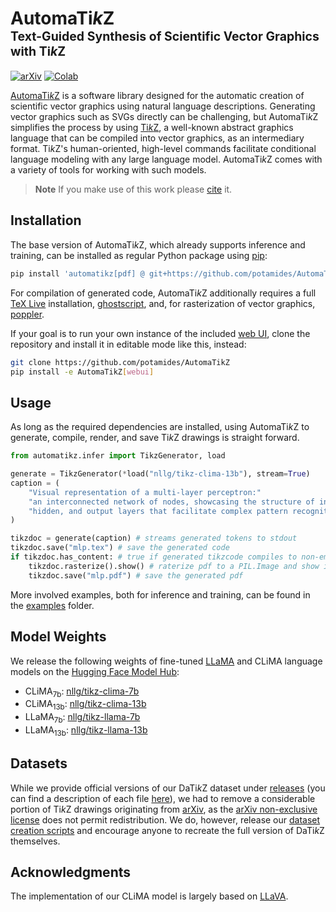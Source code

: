 # AutomaTi*k*Z<br><sub><sup>Text-Guided Synthesis of Scientific Vector Graphics with Ti*k*Z</sup></sub>
[![arXiv]( https://img.shields.io/badge/View%20on%20arXiv-B31B1B?logo=arxiv&labelColor=gray)](https://arxiv.org/abs/2310.00367)
[![Colab](https://colab.research.google.com/assets/colab-badge.svg)](https://colab.research.google.com/drive/14S22x_8VohMr9pbnlkB4FqtF4n81khIh)

[AutomaTi*k*Z](https://github.com/potamides/AutomaTikZ) is a software library
designed for the automatic creation of scientific vector graphics using natural
language descriptions. Generating vector graphics such as SVGs directly can be
challenging, but AutomaTi*k*Z simplifies the process by using
[Ti*k*Z](https://github.com/pgf-tikz/pgf), a well-known abstract graphics
language that can be compiled into vector graphics, as an intermediary format.
Ti*k*Z's human-oriented, high-level commands facilitate conditional language
modeling with any large language model. AutomaTi*k*Z comes with a variety of
tools for working with such models.

> **Note**
> If you make use of this work please [cite](https://arxiv.org/bibtex/2310.00367) it.

## Installation
The base version of AutomaTi*k*Z, which already supports inference and
training, can be installed as regular Python package using
[pip](https://pip.pypa.io/en/stable):
```sh
pip install 'automatikz[pdf] @ git+https://github.com/potamides/AutomaTikZ'
```
For compilation of generated code, AutomaTi*k*Z additionally requires a full
[TeX Live](https://www.tug.org/texlive) installation,
[ghostscript](https://www.ghostscript.com), and, for rasterization of vector
graphics, [poppler](https://poppler.freedesktop.org).

If your goal is to run your own instance of the included [web
UI](examples/webui), clone the repository and install it in editable mode like
this, instead:
 ```sh
git clone https://github.com/potamides/AutomaTikZ
pip install -e AutomaTikZ[webui]
 ```

## Usage
As long as the required dependencies are installed, using AutomaTi*k*Z to
generate, compile, render, and save Ti*k*Z drawings is straight forward.
```python
from automatikz.infer import TikzGenerator, load

generate = TikzGenerator(*load("nllg/tikz-clima-13b"), stream=True)
caption = (
    "Visual representation of a multi-layer perceptron:"
    "an interconnected network of nodes, showcasing the structure of input,"
    "hidden, and output layers that facilitate complex pattern recognition."
)

tikzdoc = generate(caption) # streams generated tokens to stdout
tikzdoc.save("mlp.tex") # save the generated code
if tikzdoc.has_content: # true if generated tikzcode compiles to non-empty pdf
    tikzdoc.rasterize().show() # raterize pdf to a PIL.Image and show it
    tikzdoc.save("mlp.pdf") # save the generated pdf
```
More involved examples, both for inference and training, can be found in the
[examples](examples) folder.

## Model Weights
We release the following weights of fine-tuned
[LLaMA](https://research.facebook.com/publications/llama-open-and-efficient-foundation-language-models/)
and CLiMA language models on the [Hugging Face Model
Hub](https://huggingface.co/nllg):
* CLiMA<sub>7b</sub>: [nllg/tikz-clima-7b](https://huggingface.co/nllg/tikz-clima-7b)
* CLiMA<sub>13b</sub>: [nllg/tikz-clima-13b](https://huggingface.co/nllg/tikz-clima-13b)
* LLaMA<sub>7b</sub>: [nllg/tikz-llama-7b](https://huggingface.co/nllg/tikz-llama-7b)
* LLaMA<sub>13b</sub>: [nllg/tikz-llama-13b](https://huggingface.co/nllg/tikz-llama-13b)

## Datasets
While we provide official versions of our DaTi*k*Z dataset under
[releases](https://github.com/potamides/AutomaTikZ/releases/latest) (you can
find a description of each file [here](dataset#usage)), we had to remove a
considerable portion of Ti*k*Z drawings originating from
[arXiv](https://arxiv.org), as the [arXiv non-exclusive
license](https://arxiv.org/licenses/nonexclusive-distrib/1.0/license.html) does
not permit redistribution. We do, however, release our [dataset creation
scripts](dataset) and encourage anyone to recreate the full version of DaTi*k*Z
themselves.

## Acknowledgments
The implementation of our CLiMA model is largely based on
[LLaVA](https://github.com/haotian-liu/LLaVA).
